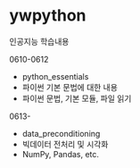 # ywpython
인공지능 학습내용

0610-0612
* python_essentials
* 파이썬 기본 문법에 대한 내용
* 파이썬 문법, 기본 모듈, 파일 읽기

0613-
* data_preconditioning
* 빅데이터 전처리 및 시각화
* NumPy, Pandas, etc.
